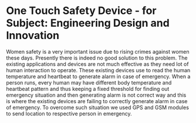# One Touch Safety Device - for Subject: Engineering Design and Innovation

Women safety is a very important issue due to rising crimes against women these days. Presently there is indeed no good solution to this problem. The existing applications and devices are not much effective as they need lot of human interaction to operate. These existing devices use to read the human temperature and heartbeat to generate alarm in case of emergency. When a person runs, every human may have different body temperature and heartbeat pattern and thus keeping a fixed threshold for finding out emergency situation and then generating alarm is not correct way and this is where the existing devices are failing to correctly generate alarm in case of emergency. To overcome such situation we used GPS and GSM modules to send location to respective person in emergency.
